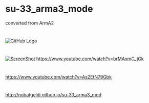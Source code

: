 # su-33_arma3_mode
converted from ArmA2
#
![GitHub Logo](https://github.com/Nobatgeldi/su-33_arma3_mod/blob/master/wall2.jpg)
#
#
[![ScreenShot](https://raw.githubusercontent.com/Nobatgeldi/su-33_arma3_mod/master/Screenshot%20(178).png)](https://www.youtube.com/embed/rVLAkz9p-ck)
https://www.youtube.com/watch?v=brMAxmC_jGk
#
https://www.youtube.com/watch?v=As2EtN79Gbk
#
http://nobatgeldi.github.io/su-33_arma3_mod

